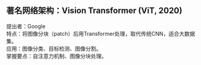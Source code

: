 ## 著名网络架构：Vision Transformer (ViT, 2020)
提出者：Google  
特点：将图像分块（patch）后用Transformer处理，取代传统CNN，适合大数据集。  
应用：图像分类、目标检测、图像分割。  
掌握要点：自注意力机制、图像分块处理。  
